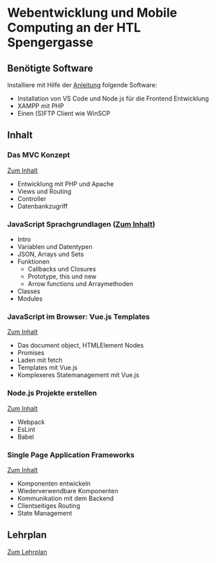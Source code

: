 # Webentwicklung und Mobile Computing an der HTL Spengergasse

## Benötigte Software

Installiere mit Hilfe der [Anleitung](Software_Installation.md) folgende Software:

- Installation von VS Code und Node.js für die Frontend Entwicklung
- XAMPP mit PHP
- Einen (S)FTP Client wie WinSCP

## Inhalt 

### Das MVC Konzept

[Zum Inhalt](30_MVC)

- Entwicklung mit PHP und Apache
- Views und Routing
- Controller
- Datenbankzugriff

### JavaScript Sprachgrundlagen ([Zum Inhalt](31_JavaScript))

- Intro
- Variablen und Datentypen
- JSON, Arrays und Sets
- Funktionen
  - Callbacks und Closures
  - Prototype, this und new
  - Arrow functions und Arraymethoden
- Classes
- Modules


### JavaScript im Browser: Vue.js Templates

[Zum Inhalt](32_VueJsTemplates)

- Das document object, HTMLElement Nodes
- Promises
- Laden mit fetch
- Templates mit Vue.js
- Komplexeres Statemanagement mit Vue.js


### Node.js Projekte erstellen

[Zum Inhalt](33_Webpack)

- Webpack
- EsLint
- Babel


### Single Page Application Frameworks

[Zum Inhalt](34_SPA)

- Komponenten entwickeln
- Wiederverwendbare Komponenten
- Kommunikation mit dem Backend
- Clientseitiges Routing
- State Management

## Lehrplan

[Zum Lehrplan](Lehrplan.md)
